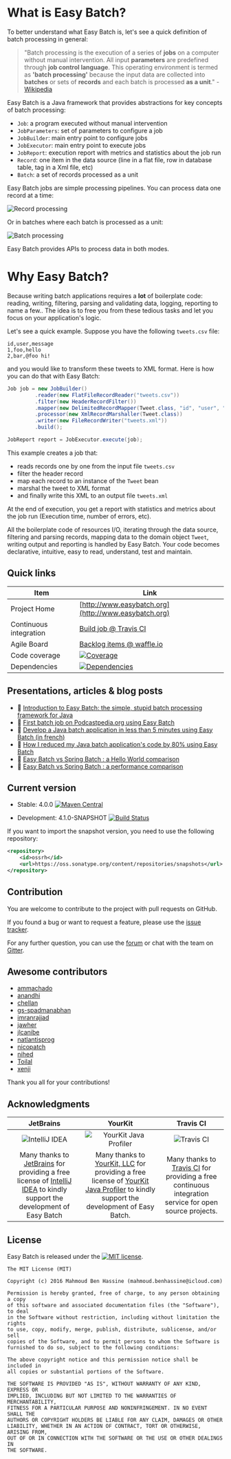# What is Easy Batch?

To better understand what Easy Batch is, let's see a quick definition of batch processing in general:

> "Batch processing is the execution of a series of **jobs** on a computer without manual intervention.
> All input **parameters** are predefined through **job control language**.
> This operating environment is termed as **'batch processing'** because the input data are collected into **batches** or sets of **records** and each batch is processed **as a unit**." - [Wikipedia](https://en.wikipedia.org/wiki/Batch_processing)

Easy Batch is a Java framework that provides abstractions for key concepts of batch processing:

* `Job`: a program executed without manual intervention
* `JobParameters`: set of parameters to configure a job
* `JobBuilder`: main entry point to configure jobs
* `JobExecutor`: main entry point to execute jobs
* `JobReport`: execution report with metrics and statistics about the job run
* `Record`: one item in the data source (line in a flat file, row in database table, tag in a Xml file, etc)
* `Batch`: a set of records processed as a unit

Easy Batch jobs are simple processing pipelines. You can process data one record at a time:

![Record processing](https://raw.githubusercontent.com/EasyBatch/easybatch-website/master/img/eb/record-processing.jpg)

Or in batches where each batch is processed as a unit:

![Batch processing](https://raw.githubusercontent.com/EasyBatch/easybatch-website/master/img/eb/batch-processing.jpg)

Easy Batch provides APIs to process data in both modes.
 
# Why Easy Batch?

Because writing batch applications requires a **lot** of boilerplate code: reading, writing, filtering, parsing and validating data, logging, reporting to name a few..
The idea is to free you from these tedious tasks and let you focus on your application's logic.

Let's see a quick example. Suppose you have the following `tweets.csv` file:

```
id,user,message
1,foo,hello
2,bar,@foo hi!
```

and you would like to transform these tweets to XML format. Here is how you can do that with Easy Batch:

```java
Job job = new JobBuilder()
         .reader(new FlatFileRecordReader("tweets.csv"))
         .filter(new HeaderRecordFilter())
         .mapper(new DelimitedRecordMapper(Tweet.class, "id", "user", "message"))
         .processor(new XmlRecordMarshaller(Tweet.class))
         .writer(new FileRecordWriter("tweets.xml"))
         .build();

JobReport report = JobExecutor.execute(job);
```

This example creates a job that:

* reads records one by one from the input file `tweets.csv`
* filter the header record
* map each record to an instance of the `Tweet` bean
* marshal the tweet to XML format
* and finally write this XML to an output file `tweets.xml`

At the end of execution, you get a report with statistics and metrics about the job run (Execution time, number of errors, etc).

All the boilerplate code of resources I/O, iterating through the data source, filtering and parsing records, mapping data to the domain object `Tweet`, writing output and reporting
 is handled by Easy Batch. Your code becomes declarative, intuitive, easy to read, understand, test and maintain.

## Quick links

|Item                  |Link                                                                          |
|----------------------|------------------------------------------------------------------------------|
|Project Home          | [http://www.easybatch.org](http://www.easybatch.org)                         |
|Continuous integration| [Build job @ Travis CI](https://travis-ci.org/EasyBatch/easybatch-framework) |
|Agile Board           | [Backlog items @ waffle.io](https://waffle.io/easybatch/easybatch-framework) |
|Code coverage         | [![Coverage](https://coveralls.io/repos/EasyBatch/easybatch-framework/badge.svg?style=flat&branch=master&service=github)](https://coveralls.io/github/EasyBatch/easybatch-framework?branch=master) |
|Dependencies          | [![Dependencies](https://www.versioneye.com/user/projects/5589cb2e3133630061000022/badge.svg?style=flat)](https://www.versioneye.com/user/projects/5589cb2e3133630061000022) |

## Presentations, articles & blog posts

- :movie_camera: [Introduction to Easy Batch: the simple, stupid batch processing framework for Java](https://speakerdeck.com/benas/easy-batch)
- :newspaper: [First batch job on Podcastpedia.org using Easy Batch](http://www.codingpedia.org/ama/first-batch-job-on-podcastpedia-org-with-easybatch/)
- :newspaper: [Develop a Java batch application in less than 5 minutes using Easy Batch (in french) ](http://benassi.developpez.com/tutoriels/java/developper-batch-easybatch-5-minutes/)
- :memo: [How I reduced my Java batch application's code by 80% using Easy Batch](http://blog.mahmoud-benhassine.fr/2014/01/21/how-i-reduced-my-java-app-code-by-80%25-using-easy-batch.html)
- :memo: [Easy Batch vs Spring Batch : a Hello World comparison](http://blog.mahmoud-benhassine.fr/2014/03/03/spring-batch-vs-easy-batch:-a-hello-world-comparison.html)
- :memo: [Easy Batch vs Spring Batch : a performance comparison](http://blog.mahmoud-benhassine.fr/2015/02/15/spring-batch-vs-easy-batch:-a-performance-comparison.html)

## Current version

* Stable: 4.0.0 [![Maven Central](https://maven-badges.herokuapp.com/maven-central/org.easybatch/easybatch-core/badge.svg?style=flat)](http://search.maven.org/#artifactdetails|org.easybatch|easybatch-core|4.0.0|)

* Development: 4.1.0-SNAPSHOT [![Build Status](https://travis-ci.org/EasyBatch/easybatch-framework.svg?branch=master)](https://travis-ci.org/EasyBatch/easybatch-framework)</td>

If you want to import the snapshot version, you need to use the following repository:

```xml
<repository>
    <id>ossrh</id>
    <url>https://oss.sonatype.org/content/repositories/snapshots</url>
</repository>
```

## Contribution

You are welcome to contribute to the project with pull requests on GitHub.

If you found a bug or want to request a feature, please use the [issue tracker](https://github.com/easybatch/easybatch-framework/issues).

For any further question, you can use the [forum](https://groups.google.com/d/forum/easy-batch) or chat with the team on [Gitter](https://gitter.im/EasyBatch/easybatch-framework).

## Awesome contributors

* [ammachado](https://github.com/ammachado)
* [anandhi](https://github.com/anandhi)
* [chellan](https://github.com/chellan)
* [gs-spadmanabhan](https://github.com/gs-spadmanabhan)
* [imranrajjad](https://github.com/imranrajjad)
* [jawher](https://github.com/jawher)
* [jlcanibe](https://github.com/jlcanibe)
* [natlantisprog](https://github.com/natlantisprog)
* [nicopatch](https://github.com/nicopatch)
* [nihed](https://github.com/nihed)
* [Toilal](https://github.com/Toilal)
* [xenji](https://github.com/xenji)

Thank you all for your contributions!

## Acknowledgments

|JetBrains|YourKit|Travis CI|
|:-:|:-:|:-:|
|![IntelliJ IDEA](https://www.jetbrains.com/idea/docs/logo_intellij_idea.png)|![YourKit Java Profiler](https://www.yourkit.com/images/yklogo.png)|![Travis CI](https://cdn.travis-ci.com/images/logos/TravisCI-Full-Color-4f9bce317a2b82518737a7ee7381c2ec.png)|
|Many thanks to [JetBrains](https://www.jetbrains.com/) for providing a free license of [IntelliJ IDEA](https://www.jetbrains.com/idea/) to kindly support the development of Easy Batch|Many thanks to [YourKit, LLC](https://www.yourkit.com/) for providing a free license of [YourKit Java Profiler](https://www.yourkit.com/java/profiler/index.jsp) to kindly support the development of Easy Batch.|Many thanks to [Travis CI](https://travis-ci.org) for providing a free continuous integration service for open source projects.|

## License

Easy Batch is released under the [![MIT license](http://img.shields.io/badge/license-MIT-brightgreen.svg?style=flat)](http://opensource.org/licenses/MIT).

```
The MIT License (MIT)

Copyright (c) 2016 Mahmoud Ben Hassine (mahmoud.benhassine@icloud.com)

Permission is hereby granted, free of charge, to any person obtaining a copy
of this software and associated documentation files (the "Software"), to deal
in the Software without restriction, including without limitation the rights
to use, copy, modify, merge, publish, distribute, sublicense, and/or sell
copies of the Software, and to permit persons to whom the Software is
furnished to do so, subject to the following conditions:

The above copyright notice and this permission notice shall be included in
all copies or substantial portions of the Software.

THE SOFTWARE IS PROVIDED "AS IS", WITHOUT WARRANTY OF ANY KIND, EXPRESS OR
IMPLIED, INCLUDING BUT NOT LIMITED TO THE WARRANTIES OF MERCHANTABILITY,
FITNESS FOR A PARTICULAR PURPOSE AND NONINFRINGEMENT. IN NO EVENT SHALL THE
AUTHORS OR COPYRIGHT HOLDERS BE LIABLE FOR ANY CLAIM, DAMAGES OR OTHER
LIABILITY, WHETHER IN AN ACTION OF CONTRACT, TORT OR OTHERWISE, ARISING FROM,
OUT OF OR IN CONNECTION WITH THE SOFTWARE OR THE USE OR OTHER DEALINGS IN
THE SOFTWARE.
```
